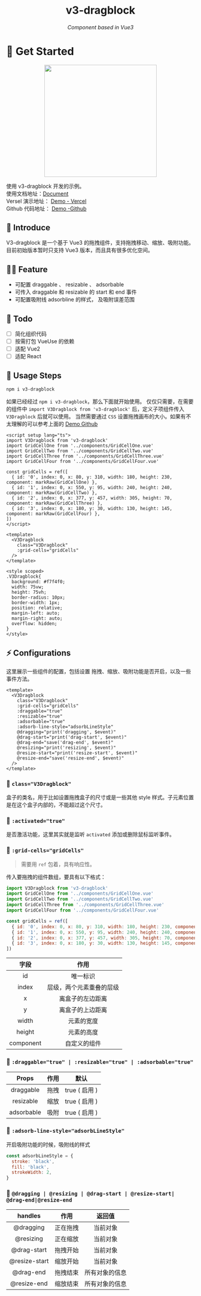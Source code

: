

<div align="center">
	<h1 style="margin:10px">v3-dragblock</h1>
	<h6 align="center">Component based in Vue3</h6>
</div>


# 🌸 Get Started

<p align="center">
<img src="https://cdn.jsdelivr.net/gh/pinky-pig/pic-bed/imagesdrag.gif"  height="300">
</p>

使用 v3-dragblock 开发的示例。   
使用文档地址：[Document](https://what-is-v3-dragblock.vercel.app/)  
Versel 演示地址： [Demo - Vercel](https://v3-dragblock-demo.vercel.app/)  
Github 代码地址： [Demo -Github](https://github.com/pinky-pig/what-is-drag-resize-attached-card)

## 🎉 Introduce

V3-dragblock 是一个基于 Vue3 的拖拽组件，支持拖拽移动、缩放、吸附功能。目前初始版本暂时只支持 Vue3 版本，而且具有很多优化空间。

## 🏄‍♂️ Feature

- 可配置 draggable 、 resizable 、 adsorbable
- 可传入 draggable 和 resizable 的 start 和 end 事件
- 可配置吸附线 adsorbline 的样式， 及吸附误差范围


## 👊 Todo

- [ ] 简化组织代码
- [ ] 按需打包 VueUse 的依赖
- [ ] 适配 Vue2 
- [ ] 适配 React 

## 🍄 Usage Steps

```bash
npm i v3-dragblock
```

如果已经经过 `npm i v3-dragblock`，那么下面就开始使用。
仅仅只需要，在需要的组件中 `import V3Dragblock from 'v3-dragblock'` 后，定义子项组件传入 `V3Dragblock` 后就可以使用。
当然需要通过 `CSS` 设置拖拽画布的大小。如果有不太理解的可以参考上面的 [Demo Github](https://github.com/pinky-pig/what-is-drag-resize-attached-card)


```vue
<script setup lang="ts">
import V3Dragblock from 'v3-dragblock'
import GridCellOne from '../components/GridCellOne.vue'
import GridCellTwo from '../components/GridCellTwo.vue'
import GridCellThree from '../components/GridCellThree.vue'
import GridCellFour from '../components/GridCellFour.vue'

const gridCells = ref([
  { id: '0', index: 0, x: 80, y: 310, width: 180, height: 230, component: markRaw(GridCellOne) },
  { id: '1', index: 0, x: 550, y: 95, width: 240, height: 240, component: markRaw(GridCellTwo) },
  { id: '2', index: 0, x: 377, y: 457, width: 305, height: 70, component: markRaw(GridCellThree) },
  { id: '3', index: 0, x: 180, y: 30, width: 130, height: 145, component: markRaw(GridCellFour) },
])
</script>

<template>
  <V3Dragblock
    class="V3Dragblock"
    :grid-cells="gridCells"
  />
</template>

<style scoped>
.V3Dragblock{
  background: #f7f4f0;
  width: 75vw;
  height: 75vh;
  border-radius: 10px;
  border-width: 1px;
  position: relative;
  margin-left: auto;
  margin-right: auto;
  overflow: hidden;
}
</style>
```

## ⚡ Configurations

这里展示一些组件的配置，包括设置 拖拽、缩放、吸附功能是否开启，以及一些事件方法。

```vue
<template>
  <V3Dragblock
    class="V3Dragblock"
    :grid-cells="gridCells"
    :draggable="true"
    :resizable="true"
    :adsorbable="true"
    :adsorb-line-style="adsorbLineStyle"
    @dragging="print('dragging', $event)"
    @drag-start="print('drag-start', $event)"
    @drag-end="save('drag-end', $event)"
    @resizing="print('resizing', $event)"
    @resize-start="print('resize-start', $event)"
    @resize-end="save('resize-end', $event)"
  />
</template>
```

### 🍔 `class="V3Dragblock"`

盒子的类名，用于比如设置拖拽盒子的尺寸或是一些其他 style 样式。子元素位置是在这个盒子内部的，不能超过这个尺寸。

### 🍔 `:activated="true"`

是否激活功能，这里其实就是监听 `activated` 添加或删除鼠标监听事件。

### 🍕 `:grid-cells="gridCells"`

> 需要用 `ref` 包着，具有响应性。

传入要拖拽的组件数组，要具有以下格式：

```js
import V3Dragblock from 'v3-dragblock'
import GridCellOne from '../components/GridCellOne.vue'
import GridCellTwo from '../components/GridCellTwo.vue'
import GridCellThree from '../components/GridCellThree.vue'
import GridCellFour from '../components/GridCellFour.vue'

const gridCells = ref([
  { id: '0', index: 0, x: 80, y: 310, width: 180, height: 230, component: markRaw(GridCellOne) },
  { id: '1', index: 0, x: 550, y: 95, width: 240, height: 240, component: markRaw(GridCellTwo) },
  { id: '2', index: 0, x: 377, y: 457, width: 305, height: 70, component: markRaw(GridCellThree) },
  { id: '3', index: 0, x: 180, y: 30, width: 130, height: 145, component: markRaw(GridCellFour) },
])
```

| 字段 | 作用 |
| :---: | :--: |
|  id  |   唯一标识  |
|  index  |   层级，两个元素重叠的层级  |
|  x |   离盒子的左边距离  |
|  y |    离盒子的上边距离  |
|  width |   元素的宽度  |
|  height |  元素的高度  |
|  component |  自定义的组件  |


### 🍟 `:draggable="true" | :resizable="true" | :adsorbable="true"`

| Props | 作用 | 默认|
| :---: | :--: |:--: |
|  draggable  |   拖拽  |true  ( 启用 ) |
|  resizable  |   缩放  |true  ( 启用 ) |
|  adsorbable |   吸附  |true  ( 启用 ) |

### 🍿 `:adsorb-line-style="adsorbLineStyle"`

开启吸附功能的时候，吸附线的样式

```js
const adsorbLineStyle = {
  stroke: 'black',
  fill: 'black',
  strokeWidth: 2,
}
```

### 🍳 `@dragging | @resizing | @drag-start | @resize-start| @drag-end|@resize-end`

| handles | 作用 | 返回值|
| :---: | :--: |:--: |
|  @dragging  |   正在拖拽  | 当前对象 |
|  @resizing  |   正在缩放  | 当前对象 |
|  @drag-start |   拖拽开始  | 当前对象 |
|  @resize-start |   缩放开始  | 当前对象 |
|  @drag-end |   拖拽结束  | 所有对象的信息 |
|  @resize-end |   缩放结束  | 所有对象的信息 |
 

